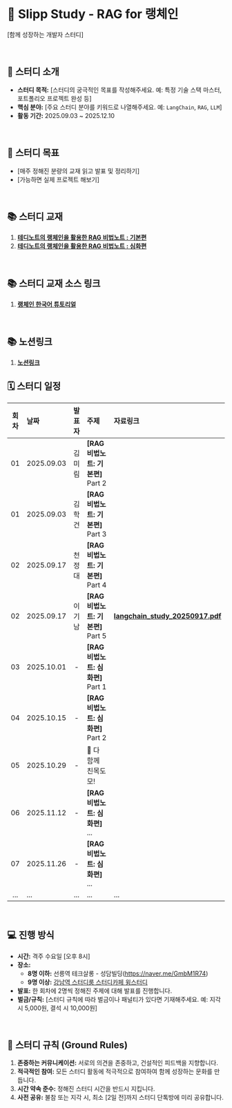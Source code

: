# 🚀 Slipp Study - RAG for 랭체인

[함께 성장하는 개발자 스터디]

<br>

## 👋 스터디 소개

- **스터디 목적:** [스터디의 궁극적인 목표를 작성해주세요. 예: 특정 기술 스택 마스터, 포트폴리오 프로젝트 완성 등]
- **핵심 분야:** [주요 스터디 분야를 키워드로 나열해주세요. 예: `LangChain`, `RAG`, `LLM`]
- **활동 기간:** 2025.09.03 ~ 2025.12.10

<br>

## 🎯 스터디 목표

- [매주 정해진 분량의 교재 읽고 발표 및 정리하기]
- [가능하면 실제 프로젝트 해보기]
<br>

## 📚 스터디 교재

1.  **[테디노트의 랭체인을 활용한 RAG 비법노트 : 기본편](https://www.aladin.co.kr/shop/wproduct.aspx?ItemId=364557354)**
2.  **[테디노트의 랭체인을 활용한 RAG 비법노트 : 심화편](https://www.aladin.co.kr/shop/wproduct.aspx?ItemId=365665731)**
<br>

## 📚 스터디 교재 소스 링크
1. **[랭체인 한국어 튜토리얼](https://github.com/teddylee777/langchain-kr)**
<br>

## 📚 노션링크
1. **[노션링크](https://frost-witch-afb.notion.site/RAG-for-253ff80c22ae80cb9b1aee409ebfa3ff)**


## 🗓️ 스터디 일정

| 회차 | 날짜 | 발표자 | 주제 | 자료링크 |
| :--: | :--- | :---: |:---|:---|
| 01 | 2025.09.03 | 김미림 | **[RAG 비법노트: 기본편]** Part 2 | |
| 01 | 2025.09.03 | 김학건 | **[RAG 비법노트: 기본편]** Part 3 | |
| 02 | 2025.09.17 | 천정대 | **[RAG 비법노트: 기본편]** Part 4| |
| 02 | 2025.09.17 | 이기남 | **[RAG 비법노트: 기본편]** Part 5 | **[langchain_study_20250917.pdf](https://github.com/ai-genie-lab/2025_slipp_rag_study/blob/main/langchain_study_20250917.pdf)** |
| 03 | 2025.10.01 | - | **[RAG 비법노트: 심화편]** Part 1 | |
| 04 | 2025.10.15 | - | **[RAG 비법노트: 심화편]** Part 2 | |
| 05 | 2025.10.29 | - | 🍻 다 함께 친목도모! | |
| 06 | 2025.11.12 | - | **[RAG 비법노트: 심화편]** ...  | |
| 07 | 2025.11.26 | - | **[RAG 비법노트: 심화편]** ...  | |
| ... | ... | ... |... | ... |

<br>

## 💻 진행 방식

- **시간:** 격주 수요일 [오후 8시]
- **장소:**
  - **8명 이하:** 선릉역 테크살롱 - 성담빌딩(https://naver.me/GmbM1R74)
  - **9명 이상:** [강남역 스터디룸 스터디카페 윙스터디](https://naver.me/5CW7lQge)
- **발표:** 한 회차에 2명씩 정해진 주제에 대해 발표를 진행합니다.
- **벌금/규칙:** [스터디 규칙에 따라 벌금이나 패널티가 있다면 기재해주세요. 예: 지각 시 5,000원, 결석 시 10,000원]

<br>

## 📝 스터디 규칙 (Ground Rules)

1.  **존중하는 커뮤니케이션:** 서로의 의견을 존중하고, 건설적인 피드백을 지향합니다.
2.  **적극적인 참여:** 모든 스터디 활동에 적극적으로 참여하여 함께 성장하는 문화를 만듭니다.
3.  **시간 약속 준수:** 정해진 스터디 시간을 반드시 지킵니다.
4.  **사전 공유:** 불참 또는 지각 시, 최소 [2일 전]까지 스터디 단톡방에 미리 공유합니다.
